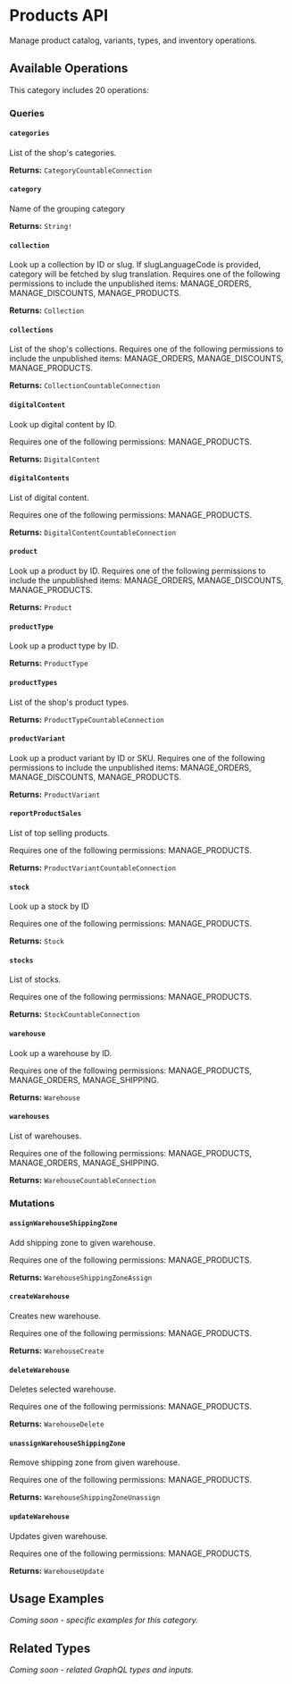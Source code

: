 # Products API

Manage product catalog, variants, types, and inventory operations.

## Available Operations

This category includes 20 operations:

### Queries

#### `categories`

List of the shop's categories.

**Returns:** `CategoryCountableConnection`

#### `category`

Name of the grouping category

**Returns:** `String!`

#### `collection`

Look up a collection by ID or slug. If slugLanguageCode is provided, category will be fetched by slug translation. Requires one of the following permissions to include the unpublished items: MANAGE_ORDERS, MANAGE_DISCOUNTS, MANAGE_PRODUCTS.

**Returns:** `Collection`

#### `collections`

List of the shop's collections. Requires one of the following permissions to include the unpublished items: MANAGE_ORDERS, MANAGE_DISCOUNTS, MANAGE_PRODUCTS.

**Returns:** `CollectionCountableConnection`

#### `digitalContent`

Look up digital content by ID.
  
  Requires one of the following permissions: MANAGE_PRODUCTS.

**Returns:** `DigitalContent`

#### `digitalContents`

List of digital content.
  
  Requires one of the following permissions: MANAGE_PRODUCTS.

**Returns:** `DigitalContentCountableConnection`

#### `product`

Look up a product by ID. Requires one of the following permissions to include the unpublished items: MANAGE_ORDERS, MANAGE_DISCOUNTS, MANAGE_PRODUCTS.

**Returns:** `Product`

#### `productType`

Look up a product type by ID.

**Returns:** `ProductType`

#### `productTypes`

List of the shop's product types.

**Returns:** `ProductTypeCountableConnection`

#### `productVariant`

Look up a product variant by ID or SKU. Requires one of the following permissions to include the unpublished items: MANAGE_ORDERS, MANAGE_DISCOUNTS, MANAGE_PRODUCTS.

**Returns:** `ProductVariant`

#### `reportProductSales`

List of top selling products.
  
  Requires one of the following permissions: MANAGE_PRODUCTS.

**Returns:** `ProductVariantCountableConnection`

#### `stock`

Look up a stock by ID
  
  Requires one of the following permissions: MANAGE_PRODUCTS.

**Returns:** `Stock`

#### `stocks`

List of stocks.
  
  Requires one of the following permissions: MANAGE_PRODUCTS.

**Returns:** `StockCountableConnection`

#### `warehouse`

Look up a warehouse by ID.
  
  Requires one of the following permissions: MANAGE_PRODUCTS, MANAGE_ORDERS, MANAGE_SHIPPING.

**Returns:** `Warehouse`

#### `warehouses`

List of warehouses.
  
  Requires one of the following permissions: MANAGE_PRODUCTS, MANAGE_ORDERS, MANAGE_SHIPPING.

**Returns:** `WarehouseCountableConnection`

### Mutations

#### `assignWarehouseShippingZone`

Add shipping zone to given warehouse. 
  
  Requires one of the following permissions: MANAGE_PRODUCTS.

**Returns:** `WarehouseShippingZoneAssign`

#### `createWarehouse`

Creates new warehouse. 
  
  Requires one of the following permissions: MANAGE_PRODUCTS.

**Returns:** `WarehouseCreate`

#### `deleteWarehouse`

Deletes selected warehouse. 
  
  Requires one of the following permissions: MANAGE_PRODUCTS.

**Returns:** `WarehouseDelete`

#### `unassignWarehouseShippingZone`

Remove shipping zone from given warehouse. 
  
  Requires one of the following permissions: MANAGE_PRODUCTS.

**Returns:** `WarehouseShippingZoneUnassign`

#### `updateWarehouse`

Updates given warehouse. 
  
  Requires one of the following permissions: MANAGE_PRODUCTS.

**Returns:** `WarehouseUpdate`

## Usage Examples

*Coming soon - specific examples for this category.*

## Related Types

*Coming soon - related GraphQL types and inputs.*
